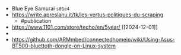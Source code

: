 - Blue Eye Samurai `s01e4`
- https://write.apreslanu.it/tk/les-vertus-politiques-du-scraping
	- #publication
- https://www.1101.com/store/techo/en/5year/ [[2024-12-01]]
-
- https://github.com/ARMmbed/connectedhomeip/wiki/Using-Asus-BT500-bluettoth-dongle-on-Linux-system
